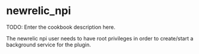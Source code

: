 # newrelic_npi

TODO: Enter the cookbook description here.


The newrelic npi user needs to have root privileges in order to create/start a background service for the plugin.

